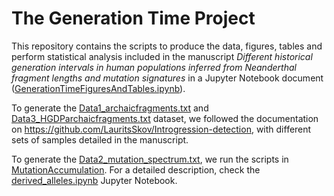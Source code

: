 # The Generation Time Project

This repository contains the scripts to produce the data, figures, tables and perform statistical analysis included in the manuscript *Different historical generation intervals in human populations inferred from Neanderthal fragment lengths and mutation signatures* in a Jupyter Notebook document ([GenerationTimeFiguresAndTables.ipynb](GenerationTimeFiguresAndTables/GenerationTimeFiguresAndTables.md)).  

To generate the [Data1_archaicfragments.txt](Data1_archaicfragments.txt) and [Data3_HGDParchaicfragments.txt](Data3_HGDParchaicfragments.txt) dataset, we followed the documentation on https://github.com/LauritsSkov/Introgression-detection, with different sets of samples detailed in the manuscript.

To generate the [Data2_mutation_spectrum.txt](Data2_mutation_spectrum.txt), we run the scripts in [MutationAccumulation](MutationAccumulation). For a detailed description, check the [derived_alleles.ipynb](MutationAccumulation/derived_alleles.md) Jupyter Notebook.
